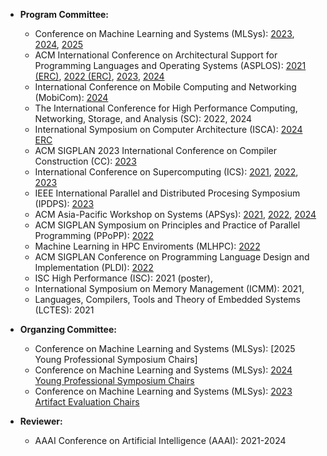 - **Program Committee:** 
	- Conference on Machine Learning and Systems (MLSys): [2023](https://mlsys.org/), [2024](https://mlsys.org/), [2025](https://mlsys.org/)
	- ACM International Conference on Architectural Support for Programming Languages and Operating Systems (ASPLOS): [2021 (ERC)](https://asplos-conference.org/2021/index.html), [2022 (ERC)](https://asplos-conference.org/), [2023](https://asplos-conference.org/), [2024](https://asplos-conference.org/asplos24cfp/)
	- International Conference on Mobile Computing and Networking (MobiCom): [2024](https://www.sigmobile.org/mobicom/2024/index.html)
	- The International Conference for High Performance Computing, Networking, Storage, and Analysis (SC): 2022, 2024 
	- International Symposium on Computer Architecture (ISCA): [2024 ERC](https://iscaconf.org/isca2024/)
	- ACM SIGPLAN 2023 International Conference on Compiler Construction (CC): [2023](https://conf.researchr.org/home/CC-2023)
	- International Conference on Supercomputing (ICS): [2021](https://ics21.github.io/), [2022](https://ics2022.github.io/index.html), [2023](https://nschiele.github.io/ICS2023/)
	- IEEE International Parallel and Distributed Procesing Symposium (IPDPS): [2023](https://www.ipdps.org/ipdps2023/2023-.html)
	- ACM Asia-Pacific Workshop on Systems (APSys): [2021](https://i.cs.hku.hk/apsys2021/), [2022](https://ap-sys.org/), [2024](https://ap-sys.org/)
	- ACM SIGPLAN Symposium on Principles and Practice of Parallel Programming (PPoPP): [2022](https://ppopp22.sigplan.org/)
	- Machine Learning in HPC Enviroments (MLHPC): [2022](https://ornl.github.io/MLHPC/index.html)
	- ACM SIGPLAN Conference on Programming Language Design and Implementation (PLDI): [2022](https://pldi22.sigplan.org/)
	- ISC High Performance (ISC): 2021 (poster), 
	- International Symposium on Memory Management (ICMM): 2021, 
	- Languages, Compilers, Tools and Theory of Embedded Systems (LCTES): 2021

- **Organzing Committee:**
	- Conference on Machine Learning and Systems (MLSys): [2025 Young Professional Symposium Chairs]
	- Conference on Machine Learning and Systems (MLSys): [2024 Young Professional Symposium Chairs](https://sites.google.com/view/mlsys24yps/home)
	- Conference on Machine Learning and Systems (MLSys): [2023 Artifact Evaluation Chairs](https://mlsys.org/Conferences/2023/OrganizingCommittee)


- **Reviewer:** 
	- AAAI Conference on Artificial Intelligence (AAAI): 2021-2024 

